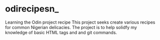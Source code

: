 # odirecipesn_
Learning the Odin project recipe
This project seeks create various recipes for common Nigerian delicacies.
The project is to help solidfy my knowledge of basic HTML tags and and git commands.
